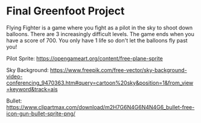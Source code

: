 # Final Greenfoot Project

Flying Fighter is a game where you fight as a pilot in the sky to shoot down balloons. There are 3 increasingly difficult levels.
The game ends when you have a score of 700. You only have 1 life so don't let the balloons fly past you!


Pilot Sprite:
https://opengameart.org/content/free-plane-sprite

Sky Background:
https://www.freepik.com/free-vector/sky-background-video-conferencing_9470363.htm#query=cartoon%20sky&position=1&from_view=keyword&track=ais

Bullet:
https://www.clipartmax.com/download/m2H7G6N4G6N4N4G6_bullet-free-icon-gun-bullet-sprite-png/